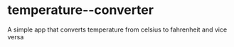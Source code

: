 # temperature--converter
A simple app that converts temperature from celsius to fahrenheit and vice versa
